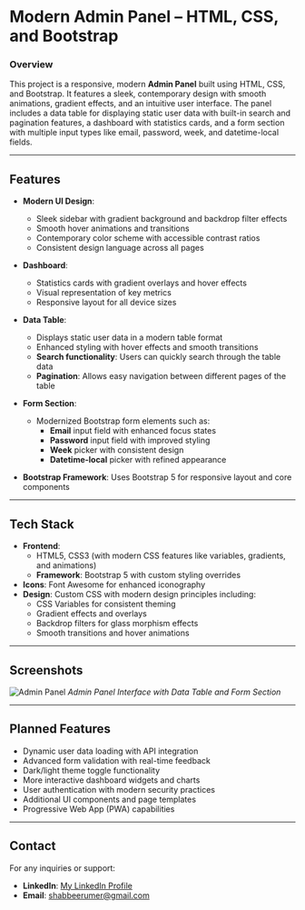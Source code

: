 
# **Modern Admin Panel – HTML, CSS, and Bootstrap**

### **Overview**
This project is a responsive, modern **Admin Panel** built using HTML, CSS, and Bootstrap. It features a sleek, contemporary design with smooth animations, gradient effects, and an intuitive user interface. The panel includes a data table for displaying static user data with built-in search and pagination features, a dashboard with statistics cards, and a form section with multiple input types like email, password, week, and datetime-local fields.

---

## **Features**
- **Modern UI Design**:
  - Sleek sidebar with gradient background and backdrop filter effects
  - Smooth hover animations and transitions
  - Contemporary color scheme with accessible contrast ratios
  - Consistent design language across all pages

- **Dashboard**:
  - Statistics cards with gradient overlays and hover effects
  - Visual representation of key metrics
  - Responsive layout for all device sizes

- **Data Table**:
  - Displays static user data in a modern table format
  - Enhanced styling with hover effects and smooth transitions
  - **Search functionality**: Users can quickly search through the table data
  - **Pagination**: Allows easy navigation between different pages of the table

- **Form Section**:
  - Modernized Bootstrap form elements such as:
    - **Email** input field with enhanced focus states
    - **Password** input field with improved styling
    - **Week** picker with consistent design
    - **Datetime-local** picker with refined appearance

- **Bootstrap Framework**: Uses Bootstrap 5 for responsive layout and core components

---

## **Tech Stack**
- **Frontend**: 
  - HTML5, CSS3 (with modern CSS features like variables, gradients, and animations)
  - **Framework**: Bootstrap 5 with custom styling overrides
- **Icons**: Font Awesome for enhanced iconography
- **Design**: Custom CSS with modern design principles including:
  - CSS Variables for consistent theming
  - Gradient effects and overlays
  - Backdrop filters for glass morphism effects
  - Smooth transitions and hover animations

---

## **Screenshots**

![Admin Panel](https://github.com/user-attachments/assets/e666959a-4e89-4e7a-bf78-f40db84116bd)
*Admin Panel Interface with Data Table and Form Section*

---

## **Planned Features**
- Dynamic user data loading with API integration
- Advanced form validation with real-time feedback
- Dark/light theme toggle functionality
- More interactive dashboard widgets and charts
- User authentication with modern security practices
- Additional UI components and page templates
- Progressive Web App (PWA) capabilities

---

## **Contact**
For any inquiries or support:
- **LinkedIn**: [My LinkedIn Profile](https://linkedin.com/in/umer-shabbeer)
- **Email**: shabbeerumer@gmail.com

